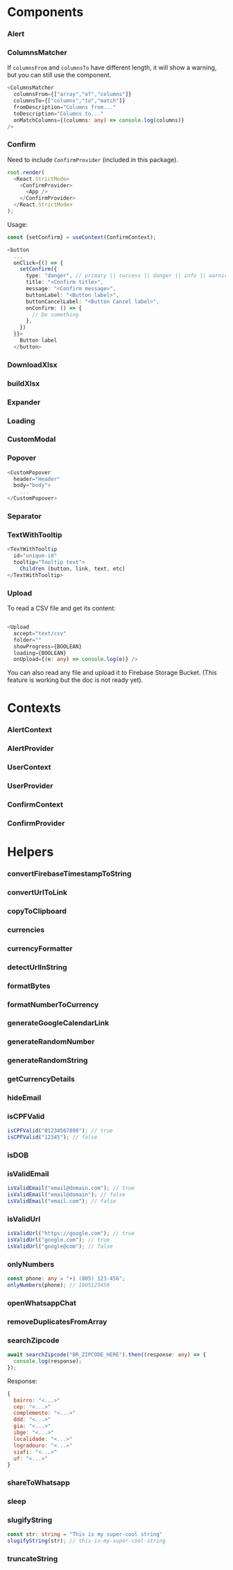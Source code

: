 # Components

### Alert
### ColumnsMatcher

If `columnsFrom` and `columnsTo` have different length, it will show a warning, but you can still use the component.

```typescript
<ColumnsMatcher
  columnsFrom={["array","of","columns"]}
  columnsTo={["columns","to","match"]}
  fromDescription="Columns from..."
  toDescription="Columns to..."
  onMatchColumns={(columns: any) => console.log(columns)}
/>
```

### Confirm

Need to include `ConfirmProvider` (included in this package).

```typescript
root.render(
  <React.StrictMode>
    <ConfirmProvider>
      <App />
    </ConfirmProvider>
  </React.StrictMode>
);
```

Usage:

```typescript
const {setConfirm} = useContext(ConfirmContext);

<button
  ...
  onClick={() => {
    setConfirm({
      type: "danger", // primary || success || danger || info || warning
      title: "<Confirm title>",
      message: "<Confirm message>",
      buttonLabel: "<Button label>",
      buttonCancelLabel: "<Button Cancel label>",
      onConfirm: () => {
        // Do something
      },
    })
  }}>
    Button label
  </button>
```

### DownloadXlsx
### buildXlsx
### Expander
### Loading
### CustomModal

### Popover

```typescript
<CustomPopover
  header="Header"
  body="body">
    ...
</CustomPopover>
```

### Separator

### TextWithTooltip

```typescript
<TextWithTooltip
  id="unique-id"
  tooltip="Tooltip text">
    Children (button, link, text, etc)
</TextWithTooltip>
```

### Upload

To read a CSV file and get its content:
```typescript

<Upload
  accept="text/csv"
  folder=""
  showProgress={BOOLEAN}
  loading={BOOLEAN}
  onUpload={(e: any) => console.log(e)} />
```
You can also read any file and upload it to Firebase Storage Bucket. (This feature is working but the doc is not ready yet).

# Contexts

### AlertContext
### AlertProvider
### UserContext
### UserProvider
### ConfirmContext
### ConfirmProvider

# Helpers

### convertFirebaseTimestampToString
### convertUrlToLink
### copyToClipboard
### currencies
### currencyFormatter
### detectUrlInString
### formatBytes
### formatNumberToCurrency
### generateGoogleCalendarLink
### generateRandomNumber
### generateRandomString
### getCurrencyDetails
### hideEmail
### isCPFValid

```typescript
isCPFValid("01234567890"); // true
isCPFValid("12345"); // false
```

### isDOB
### isValidEmail

```typescript
isValidEmail("email@domain.com"); // true
isValidEmail("email@domain"); // false
isValidEmail("email.com"); // false
```

### isValidUrl

```typescript
isValidUrl("https://google.com"); // true
isValidUrl("google.com"); // true
isValidUrl("google@com"); // false
```

### onlyNumbers

```typescript
const phone: any = "+1 (805) 123-456";
onlyNumbers(phone); // 1805123456
```

### openWhatsappChat
### removeDuplicatesFromArray
### searchZipcode

```typescript
await searchZipcode("BR_ZIPCODE_HERE").then((response: any) => {
  console.log(response);
});
```

Response:
```javascript
{
  bairro: "<...>"
  cep: "<...>"
  complemento: "<...>"
  ddd: "<...>"
  gia: "<...>"
  ibge: "<...>"
  localidade: "<...>"
  logradouro: "<...>"
  siafi: "<...>"
  uf: "<...>"
}
```

### shareToWhatsapp
### sleep
### slugifyString

```typescript
const str: string = "This is my super-cool string"
slugifyString(str); // this-is-my-super-cool-string
```
### truncateString